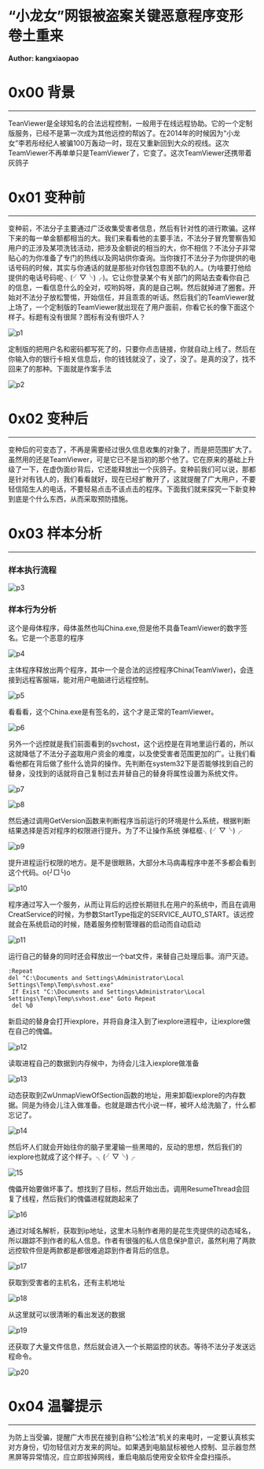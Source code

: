 # “小龙女”网银被盗案关键恶意程序变形卷土重来

**Author: kangxiaopao**

0x00 背景
=======

* * *

TeanViewer是全球知名的合法远程控制，一般用于在线远程协助。它的一个定制版服务，已经不是第一次成为其他远控的帮凶了。在2014年的时候因为“小龙女”李若彤经纪人被骗100万轰动一时，现在又重新回到大众的视线。这次TeamViewer不再单单只是TeamViewer了，它变了。这次TeamViewer还携带着灰鸽子

0x01 变种前
========

* * *

变种前，不法分子主要通过广泛收集受害者信息，然后有针对性的进行欺骗。这样下来的每一单金额都相当的大。我们来看看他的主要手法，不法分子冒充警察告知用户的正涉及某项洗钱活动，把涉及金额说的相当的大，你不相信？不法分子非常贴心的为你准备了专门的热线以及网站供你查询。当你拨打不法分子为你提供的电话号码的时候，其实与你通话的就是那些对你钱包意图不轨的人。(为啥要打他给提供的电话号码呢╮(╯▽╰)╭)。它让你登录某个有关部门的网站去查看你自己的信息，一看信息什么的全对，哎哟妈呀，真的是自己啊。然后就掉进了圈套。开始对不法分子放松警惕，开始信任，并且乖乖的听话。然后我们的TeamViewer就上场了，一个定制版的TeamViewer就出现在了用户面前，你看它长的像下面这个样子。标题有没有很屌？图标有没有很吓人？

![p1](http://drops.javaweb.org/uploads/images/611a4358fff8993b9ee939270cb03e920de33798.jpg)

定制版的把用户名和密码都写死了的，只要你点击链接，你就自动上线了。然后在你输入你的银行卡相关信息后，你的钱钱就没了，没了，没了。是真的没了，找不回来了的那种。下面就是作案手法

![p2](http://drops.javaweb.org/uploads/images/bdaa6ea9d5273e46993c140d8281ab4b3b6e3771.jpg)

0x02 变种后
========

* * *

变种后的可变态了，不再是需要经过很久信息收集的对象了，而是把范围扩大了。虽然用的还是TeamViewer，可是它已不是当初的那个他了。它在原来的基础上升级了一下，在虚伪面纱背后，它还能释放出一个灰鸽子。变种前我们可以说，那都是针对有钱人的，我们看看就好，现在已经扩散开了，这就提醒了广大用户，不要轻信陌生人的电话，不要轻易点击不该点击的程序。下面我们就来探究一下新变种到底是个什么东西，从而采取预防措施。

0x03 样本分析
=========

* * *

### 样本执行流程

![p3](http://drops.javaweb.org/uploads/images/24a7df45aff51725083e2e6d6424ae509cf512d7.jpg)

### 样本行为分析

这个是母体程序，母体虽然也叫China.exe,但是他不具备TeamViewer的数字签名。它是一个恶意的程序

![p4](http://drops.javaweb.org/uploads/images/e45c972f280b402c72f858244bf6fdfca37b5f8e.jpg)

主体程序释放出两个程序，其中一个是合法的远控程序China(TeamViwer)，会连接到远程客服端，能对用户电脑进行远程控制。

![p5](http://drops.javaweb.org/uploads/images/49dee7b8bf4ba6f001ccf9360629c9039cd632cd.jpg)

看看看，这个China.exe是有签名的，这个才是正常的TeamViewer。

![p6](http://drops.javaweb.org/uploads/images/ca1daedeabbcaf853b6a9a2e3adc4e1832e40788.jpg)

另外一个远控就是我们前面看到的svchost，这个远控是在背地里运行着的，所以这就降低了不法分子盗取用户资金的难度，以及使受害者范围更加的广。让我们看看他都在背后做了些什么诡异的操作。先判断在system32下是否能够找到自己的替身，没找到的话就将自己复制过去并替自己的替身将属性设置为系统文件。

![p7](http://drops.javaweb.org/uploads/images/57e620cd5b575b4bb62787b517df0ca9e66f531f.jpg)

![p8](http://drops.javaweb.org/uploads/images/5be9d65446f4e0733938d4b152958894f45bdc69.jpg)

然后通过调用GetVersion函数来判断程序当前运行的环境是什么系统，根据判断结果选择是否对程序的权限进行提升。为了不让操作系统 弹框框╮(╯▽╰)╭

![p9](http://drops.javaweb.org/uploads/images/b1b7ba6b417ef8dc1728956ecd668df53f49eae5.jpg)

提升进程运行权限的地方。是不是很眼熟，大部分木马病毒程序中差不多都会看到这个代码。o(╯□╰)o

![p10](http://drops.javaweb.org/uploads/images/04f837f9dd6eb65042fd2c3040ee96b4d3f6e4e1.jpg)

程序通过写入一个服务，从而让背后的远控长期驻扎在用户的系统中，而且在调用CreatService的时候，为参数StartType指定的SERVICE_AUTO_START。该远控就会在系统启动的时候，随着服务控制管理器的启动而自动启动

![p11](http://drops.javaweb.org/uploads/images/91fc126cf9f30683ea38661a3ddeb17417ddb10f.jpg)

运行自己的替身的同时还会释放出一个bat文件，来替自己处理后事。消尸灭迹。

```
:Repeat
del "C:\Documents and Settings\Administrator\Local Settings\Temp\Temp\svhost.exe"
 If Exist "C:\Documents and Settings\Administrator\Local Settings\Temp\Temp\svhost.exe" Goto Repeat
 del %0

```

新启动的替身会打开iexplore，并将自身注入到了iexplore进程中，让iexplore做在自己的傀儡。

![p12](http://drops.javaweb.org/uploads/images/a6eb2e16261bbaf41dc5b7c9ea1f84956fb86206.jpg)

读取进程自己的数据到内存候中，为待会儿注入iexplore做准备

![p13](http://drops.javaweb.org/uploads/images/5b3d5142af6b78e56c70516e5991369775367f44.jpg)

动态获取到ZwUnmapViewOfSection函数的地址，用来卸载iexplore的内存数据。同是为待会儿注入做准备。也就是跟古代小说一样，被坏人给洗脑了，什么都忘记了。

![p14](http://drops.javaweb.org/uploads/images/f7dc200639565a82953a3c787fe03883ccc4f2f4.jpg)

然后坏人们就会开始往你的脑子里灌输一些黑暗的，反动的思想，然后我们的iexplore也就成了这个样子。╮(╯▽╰)╭

![15](http://drops.javaweb.org/uploads/images/1f621d1668d6aaf5a29b8a399677d1fe84a92cbf.jpg)

傀儡开始要做坏事了。想找到了目标，然后开始出击。调用ResumeThread会回复了线程，然后我们的傀儡进程就跑起来了

![p16](http://drops.javaweb.org/uploads/images/50ccda3913da986482adf449e4276db39dde5886.jpg)

通过对域名解析，获取到ip地址，这里木马制作者用的是花生壳提供的动态域名，所以跟踪不到作者的私人信息。作者有很强的私人信息保护意识，虽然利用了两款远控软件但是两款都是都很难追踪到作者背后的信息。

![p17](http://drops.javaweb.org/uploads/images/1dcf089bd13b82a379af57d5de29c6c1600d0e73.jpg)

获取到受害者的主机名，还有主机地址

![p18](http://drops.javaweb.org/uploads/images/1150d1f0a86a2baa3d6f98ee9d8e9affe9dc5b93.jpg)

从这里就可以很清晰的看出发送的数据

![p19](http://drops.javaweb.org/uploads/images/f87b95d1ae106fbf6d5720054bcbe041e28718d9.jpg)

还获取了大量文件信息，然后就会进入一个长期监控的状态。等待不法分子发送远程命令。

![p20](http://drops.javaweb.org/uploads/images/5f4d0087ea8c54c8c83c92456a9e45908c52b2b1.jpg)

0x04 温馨提示
=========

* * *

为防上当受骗，提醒广大市民在接到自称“公检法”机关的来电时，一定要认真核实对方身份，切勿轻信对方发来的网址。如果遇到电脑鼠标被他人控制、显示器忽然黑屏等异常情况，应立即拔掉网线，重启电脑后使用安全软件全盘扫描杀。